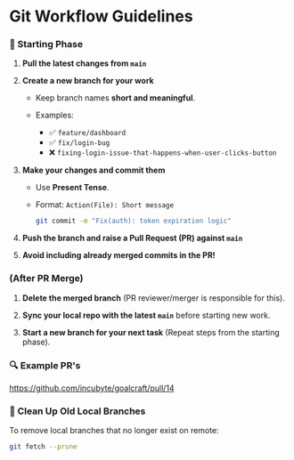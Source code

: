 # Git Workflow Guidelines
### 🚀 Starting Phase
1. **Pull the latest changes from `main`**
   
2. **Create a new branch for your work**

    - Keep branch names **short and meaningful**.

    - Examples:
        - ✅ `feature/dashboard`
        - ✅ `fix/login-bug`
        - ❌ `fixing-login-issue-that-happens-when-user-clicks-button`

3. **Make your changes and commit them**
    - Use **Present Tense**.
    - Format: `Action(File): Short message`

        ```sh
        git commit -m "Fix(auth): token expiration logic"
        ```

4. **Push the branch and raise a Pull Request (PR) against `main`**

5. **Avoid including already merged commits in the PR!**  


### (After PR Merge)
1. **Delete the merged branch** (PR reviewer/merger is responsible for this).

2. **Sync your local repo with the latest `main`** before starting new work.

3. **Start a new branch for your next task** (Repeat steps from the starting phase).

### 🔍 Example PR's
https://github.com/incubyte/goalcraft/pull/14
### 🔄 Clean Up Old Local Branches
To remove local branches that no longer exist on remote:
```sh
git fetch --prune
```
